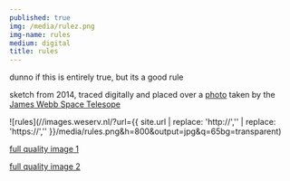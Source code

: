 ```yaml
---
published: true
img: /media/rulez.png
img-name: rules
medium: digital
title: rules
---
```

  
   
dunno if this is entirely true, but its a good rule  

sketch from 2014, traced digitally and placed over a [photo][1] taken by the [James Webb Space Telesope][2]
  
<comment>  
![rules](//images.weserv.nl/?url={{ site.url | replace: 'http://','' | replace: 'https://','' }}/media/rules.png&h=800&output=jpg&q=65bg=transparent)  

  
[full quality image 1][3]
  
[full quality image 2][4]
</comment>  

[1]:	https://webb.nasa.gov/content/multimedia/images.html
[2]:	https://webb.nasa.gov/
[3]:	/media/rulez.png
[4]:	/media/rules.png